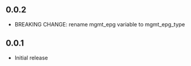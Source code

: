 ## 0.0.2

- BREAKING CHANGE: rename mgmt_epg variable to mgmt_epg_type

## 0.0.1

- Initial release
